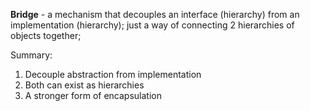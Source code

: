 **Bridge** - a mechanism that decouples an interface (hierarchy) from an implementation (hierarchy); just a way of connecting 2 hierarchies of objects together;

Summary:
1. Decouple abstraction from implementation
2. Both can exist as hierarchies
3. A stronger form of encapsulation